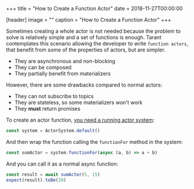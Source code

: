 +++
title = "How to Create a Function Actor"
date = 2018-11-27T00:00:00

[header]
image = ""
caption = "How to Create a Function Actor"
+++

Sometimes creating a whole actor is not needed because the problem to solve is relatively simple and a set of
functions is enough. Tarant contemplates this scenario allowing the developer to write `function actors`, that
benefit from some of the properties of actors, but are simpler.

* They are asynchronous and non-blocking
* They can be composed
* They partially benefit from materializers

However, there are some drawbacks compared to normal actors:

* They can not subscribe to topics
* They are stateless, so some materializers won't work
* They **must** return promises

To create an actor function, [you need a running actor system](/tutorial/how-to-create-an-actor-system):

```js
const system = ActorSystem.default()
```

And then wrap the function calling the `functionFor` method in the system:

```js
const sumActor = system.functionFor(async (a, b) => a + b)
```

And you can call it as a normal async function:

```js
const result = await sumActor(5, 15)
expect(result).toBe(20)
```